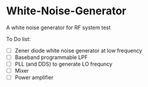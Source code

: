 # White-Noise-Generator
A white noise generator for RF system test

To Do list:
- [ ] Zener diode white noise generator at low frequency
- [ ] Baseband programmable LPF
- [ ] PLL (and DDS) to generate LO frequncy
- [ ] Mixer
- [ ] Power amplifier
